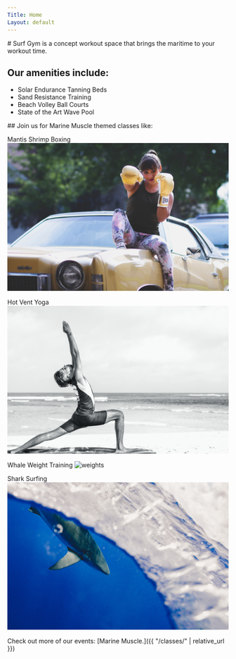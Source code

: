 ```yaml
---
Title: Home
Layout: default
---
```

<div class="content-left" markdown="1">
# Surf Gym is a concept workout space that brings the maritime to your workout time.

## Our amenities include:
- Solar Endurance Tanning Beds
- Sand Resistance Training
- Beach Volley Ball Courts
- State of the Art Wave Pool

</div>

<div class="img-right" markdown="1">
## Join us for Marine Muscle themed classes like:

Mantis Shrimp Boxing
![boxing](/assets/images/boxing.jpg)

Hot Vent Yoga
![beach yoga](/assets/images/beach_yoga.jpg)

Whale Weight Training
![weights](/assets/images/weights.jpg)

Shark Surfing
![shark waves](/assets/images/shark_waves.jpg)


</div>

Check out more of our events: [Marine Muscle.]({{ "/classes/" | relative_url }})

<div class="clearfix"></div>
